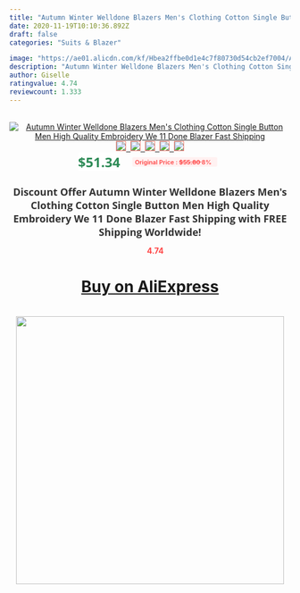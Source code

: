 ```yaml
---
title: "Autumn Winter Welldone Blazers Men's Clothing Cotton Single Button Men High Quality Embroidery We 11 Done Blazer Fast Shipping"
date: 2020-11-19T10:10:36.892Z
draft: false
categories: "Suits & Blazer"

image: "https://ae01.alicdn.com/kf/Hbea2ffbe0d1e4c7f80730d54cb2ef7004/Autumn-Winter-Welldone-Blazers-Men-s-Clothing-Cotton-Single-Button-Men-High-Quality-Embroidery-We-11.jpg"
description: "Autumn Winter Welldone Blazers Men's Clothing Cotton Single Button Men High Quality Embroidery We 11 Done Blazer Fast Shipping"
author: Giselle
ratingvalue: 4.74
reviewcount: 1.333
---
```

<br>
<div style="text-align: center;">
<a href="https://s.click.aliexpress.com/e/_99WecH" target="_blank" rel="nofollow noopener noreferrer"><img alt="Autumn Winter Welldone Blazers Men's Clothing Cotton Single Button Men High Quality Embroidery We 11 Done Blazer Fast Shipping" class="magnifier-image" src="https://ae01.alicdn.com/kf/Hbea2ffbe0d1e4c7f80730d54cb2ef7004/Autumn-Winter-Welldone-Blazers-Men-s-Clothing-Cotton-Single-Button-Men-High-Quality-Embroidery-We-11.jpg_640x640.jpg">
<br>
<img style="border:1px solid salmon" src="https://ae01.alicdn.com/kf/Hbea2ffbe0d1e4c7f80730d54cb2ef7004/Autumn-Winter-Welldone-Blazers-Men-s-Clothing-Cotton-Single-Button-Men-High-Quality-Embroidery-We-11.jpg_120x120.jpg">&nbsp;&nbsp;<img style="border:1px solid salmon" src="https://ae01.alicdn.com/kf/H8d9b30f504544756af5ec41e67e2e120s/Autumn-Winter-Welldone-Blazers-Men-s-Clothing-Cotton-Single-Button-Men-High-Quality-Embroidery-We-11.jpg_120x120.jpg">&nbsp;&nbsp;<img style="border:1px solid salmon" src="_120x120.jpg">&nbsp;&nbsp;<img style="border:1px solid salmon" src="_120x120.jpg">&nbsp;&nbsp;<img style="border:1px solid salmon" src="_120x120.jpg"></a></div><br0>
<div style="text-align: center;"><span style="background-color: white; border: 0px; box-sizing: border-box; color: seagreen; display: inline-block; font-family: &quot;open sans&quot; , &quot;arial&quot; , &quot;helvetica&quot; , sans-serif , &quot;heiti&quot;; font-size: 24px; font-stretch: inherit; font-weight: 700; line-height: inherit; margin: 0px 10px 0px 0px; padding: 0px; vertical-align: middle;">$51.34 </span>
<span style="background: rgb(255 , 241 , 241); border-radius: 3px; border: 0px; box-sizing: border-box; color: #ff4747; display: inline-block; font-family: inherit; font-size: 12px; font-stretch: inherit; font-style: inherit; font-variant: inherit; font-weight: 600; line-height: inherit; margin: 0px; padding: 2px 5px; transform: scale(0.9); vertical-align: middle;">Original Price : <b style="text-decoration: line-through;">$55.80 </b> 8%&nbsp;&nbsp;</span></div>
<h1 style="color: #333333; display: inline-block; font-family: &quot;open sans&quot; , &quot;arial&quot; , &quot;helvetica&quot; , sans-serif , &quot;heiti&quot;; font-size: 18px; font-stretch: inherit; font-weight: 700; text-align: center;">Discount Offer Autumn Winter Welldone Blazers Men's Clothing Cotton Single Button Men High Quality Embroidery We 11 Done Blazer Fast Shipping with FREE Shipping Worldwide!</h1>
<div style="color: #ff4747; text-align: center;">
<img src="https://4.bp.blogspot.com/-M0ZcTcb-5uY/XleCXlxnR4I/AAAAAAAAAEc/OrjgMkXV1oMQFaCRZj5HQwOCBcu3w1FegCPcBGAYYCw/s1600/star.png" style="height: 15px;">&nbsp;<b>4.74</b></div>
<div class="button_cont" align="center"><a class="buynow_a" href="https://s.click.aliexpress.com/e/_99WecH" target="_blank" rel="nofollow noopener noreferrer"><H1>Buy on AliExpress</H1></a></div><br>
<div class="separator" style="clear: both; text-align: center;">
<img src="https://lh3.googleusercontent.com/-pTy5HemUv9M/XlePHvY0dAI/AAAAAAAAAE4/0nX5iRUoIWY8eMW9Dpxeirr157OZliDIgCLcBGAsYHQ/s1600/badge.gif" width="480">
</div>
